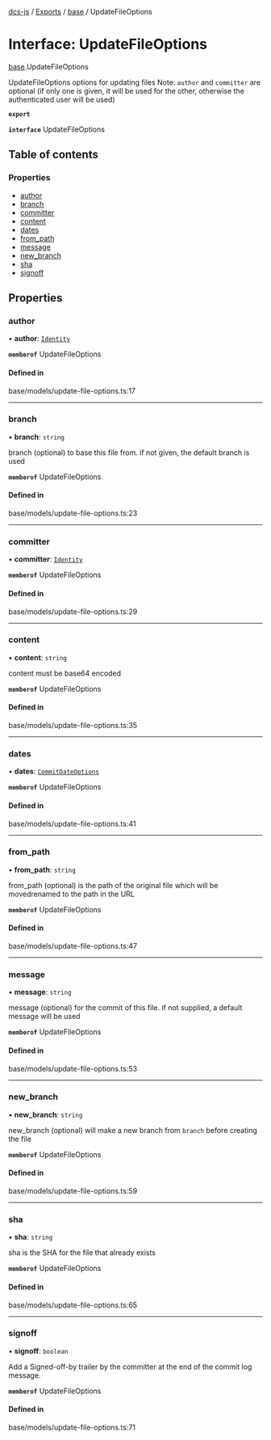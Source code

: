 [dcs-js](../README.md) / [Exports](../modules.md) / [base](../modules/base.md) / UpdateFileOptions

# Interface: UpdateFileOptions

[base](../modules/base.md).UpdateFileOptions

UpdateFileOptions options for updating files
Note: `author` and `committer` are optional (if only one is given, it will be used for the other, otherwise the authenticated user will be used)

**`export`**

**`interface`** UpdateFileOptions

## Table of contents

### Properties

- [author](base.UpdateFileOptions.md#author)
- [branch](base.UpdateFileOptions.md#branch)
- [committer](base.UpdateFileOptions.md#committer)
- [content](base.UpdateFileOptions.md#content)
- [dates](base.UpdateFileOptions.md#dates)
- [from\_path](base.UpdateFileOptions.md#from_path)
- [message](base.UpdateFileOptions.md#message)
- [new\_branch](base.UpdateFileOptions.md#new_branch)
- [sha](base.UpdateFileOptions.md#sha)
- [signoff](base.UpdateFileOptions.md#signoff)

## Properties

### <a id="author" name="author"></a> author

• **author**: [`Identity`](base.Identity.md)

**`memberof`** UpdateFileOptions

#### Defined in

base/models/update-file-options.ts:17

___

### <a id="branch" name="branch"></a> branch

• **branch**: `string`

branch (optional) to base this file from. if not given, the default branch is used

**`memberof`** UpdateFileOptions

#### Defined in

base/models/update-file-options.ts:23

___

### <a id="committer" name="committer"></a> committer

• **committer**: [`Identity`](base.Identity.md)

**`memberof`** UpdateFileOptions

#### Defined in

base/models/update-file-options.ts:29

___

### <a id="content" name="content"></a> content

• **content**: `string`

content must be base64 encoded

**`memberof`** UpdateFileOptions

#### Defined in

base/models/update-file-options.ts:35

___

### <a id="dates" name="dates"></a> dates

• **dates**: [`CommitDateOptions`](base.CommitDateOptions.md)

**`memberof`** UpdateFileOptions

#### Defined in

base/models/update-file-options.ts:41

___

### <a id="from_path" name="from_path"></a> from\_path

• **from\_path**: `string`

from_path (optional) is the path of the original file which will be movedrenamed to the path in the URL

**`memberof`** UpdateFileOptions

#### Defined in

base/models/update-file-options.ts:47

___

### <a id="message" name="message"></a> message

• **message**: `string`

message (optional) for the commit of this file. if not supplied, a default message will be used

**`memberof`** UpdateFileOptions

#### Defined in

base/models/update-file-options.ts:53

___

### <a id="new_branch" name="new_branch"></a> new\_branch

• **new\_branch**: `string`

new_branch (optional) will make a new branch from `branch` before creating the file

**`memberof`** UpdateFileOptions

#### Defined in

base/models/update-file-options.ts:59

___

### <a id="sha" name="sha"></a> sha

• **sha**: `string`

sha is the SHA for the file that already exists

**`memberof`** UpdateFileOptions

#### Defined in

base/models/update-file-options.ts:65

___

### <a id="signoff" name="signoff"></a> signoff

• **signoff**: `boolean`

Add a Signed-off-by trailer by the committer at the end of the commit log message.

**`memberof`** UpdateFileOptions

#### Defined in

base/models/update-file-options.ts:71
